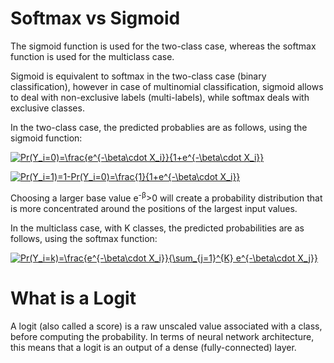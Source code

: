 # Softmax vs Sigmoid

The sigmoid function is used for the two-class case, whereas the softmax function is used for the multiclass case.

Sigmoid is equivalent to softmax in the two-class case (binary classification), however in case of multinomial classification, sigmoid allows to deal with non-exclusive labels (multi-labels), while softmax deals with exclusive classes.

In the two-class case, the predicted probablies are as follows, using the sigmoid function:

<a href="https://www.codecogs.com/eqnedit.php?latex=Pr(Y_i=0)=\frac{e^{-\beta\cdot&space;X_i}}{1&plus;e^{-\beta\cdot&space;X_i}}" target="_blank"><img src="https://latex.codecogs.com/gif.latex?Pr(Y_i=0)=\frac{e^{-\beta\cdot&space;X_i}}{1&plus;e^{-\beta\cdot&space;X_i}}" title="Pr(Y_i=0)=\frac{e^{-\beta\cdot X_i}}{1+e^{-\beta\cdot X_i}}" /></a>

<a href="https://www.codecogs.com/eqnedit.php?latex=Pr(Y_i=1)=1-Pr(Y_i=0)=\frac{1}{1&plus;e^{-\beta\cdot&space;X_i}}" target="_blank"><img src="https://latex.codecogs.com/gif.latex?Pr(Y_i=1)=1-Pr(Y_i=0)=\frac{1}{1&plus;e^{-\beta\cdot&space;X_i}}" title="Pr(Y_i=1)=1-Pr(Y_i=0)=\frac{1}{1+e^{-\beta\cdot X_i}}" /></a>

Choosing a larger base value e<sup>-&beta;</sup>>0 will create a probability distribution that is more concentrated around the positions of the largest input values.

In the multiclass case, with K classes, the predicted probabilities are as follows, using the softmax function:

<a href="https://www.codecogs.com/eqnedit.php?latex=Pr(Y_i=k)=\frac{e^{-\beta\cdot&space;X_i}}{\sum_{j=1}^{K}&space;e^{-\beta\cdot&space;X_j}}" target="_blank"><img src="https://latex.codecogs.com/gif.latex?Pr(Y_i=k)=\frac{e^{-\beta\cdot&space;X_i}}{\sum_{j=1}^{K}&space;e^{-\beta\cdot&space;X_j}}" title="Pr(Y_i=k)=\frac{e^{-\beta\cdot X_i}}{\sum_{j=1}^{K} e^{-\beta\cdot X_j}}" /></a>

# What is a Logit

A logit (also called a score) is a raw unscaled value associated with a class, before computing the probability. In terms of neural network architecture, this means that a logit is an output of a dense (fully-connected) layer.
